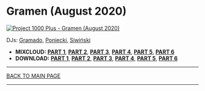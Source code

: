 # Gramen (August 2020)

[![Project 1000 Plus - Gramen (August 2020)](https://thumbnailer.mixcloud.com/unsafe/300x300/extaudio/1/0/1/5/0245-3187-4bbd-94a3-4dab88f0515a)](https://www.mixcloud.com/project1000plus/gramen-part-1-august-2020/)

DJs: 
[Gramado](https://www.facebook.com/Gramado-183014051719357), 
[Poniecki](https://www.youtube.com/channel/UCo5ZkQ4xLpDnOgFLay78E5Q), 
[Siwiński](https://hopbit.github.io/sets/)

* **MIXCLOUD:** 
[**PART 1**](https://www.mixcloud.com/project1000plus/gramen-part-1-august-2020/), 
[**PART 2**](https://www.mixcloud.com/project1000plus/gramen-part-2-august-2020/), 
[**PART 3**](https://www.mixcloud.com/project1000plus/gramen-part-3-august-2020/), 
[**PART 4**](https://www.mixcloud.com/project1000plus/gramen-part-4-august-2020/), 
[**PART 5**](https://www.mixcloud.com/project1000plus/gramen-part-5-august-2020/), 
[**PART 6**](https://www.mixcloud.com/project1000plus/gramen-part-6-august-2020/)
* **DOWNLOAD:** 
[**PART 1**](https://1drv.ms/u/s!AmzuuXrjf51v34MwjSOl5hb7eCk8bA?e=wbt1Nh), 
[**PART 2**](https://1drv.ms/u/s!AmzuuXrjf51v34MtSYQSFqjFE8LH2Q?e=6VVlGJ), 
[**PART 3**](https://1drv.ms/u/s!AmzuuXrjf51v34Mx6MXGfVyfEGy7gg?e=IWdxUn), 
[**PART 4**](https://1drv.ms/u/s!AmzuuXrjf51v34MvEZ7_1vbPbHVIQA?e=hiP6pk), 
[**PART 5**](https://1drv.ms/u/s!AmzuuXrjf51v34Myrtisjvot5qzsGQ?e=9hgS1C), 
[**PART 6**](https://1drv.ms/u/s!AmzuuXrjf51v34MrENMWqcljqQcQNQ?e=ftDpFG)

----

[BACK TO MAIN PAGE](./README.md)

----
